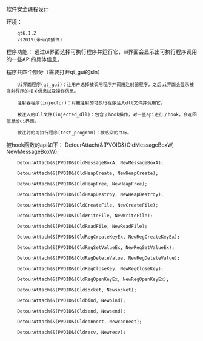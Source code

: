软件安全课程设计

环境：

        qt6.1.2
        vs2019(带有qt插件)


程序功能：
        通过ui界面选择可执行程序并运行它，ui界面会显示出可执行程序调用的一些API的具体信息。


程序共四个部分（需要打开qt_gui的sln）

        Ui界面程序(qt_gui)：让用户选择被调用程序并调用注射器程序，之后ui界面会显示被注射程序的相关信息以及操作信息。

        注射器程序(injector)：对被注射的可执行程序注入dll文件并调用它。

        被注入的Dll文件(injected_dll)：包含了hook操作，对一些api进行了hook，会返回信息给ui界面。

        被注射的可执行程序(test_program)：被感染的目标。

被hook函数的api如下：
        DetourAttach(&(PVOID&)OldMessageBoxW, NewMessageBoxW);
        
        DetourAttach(&(PVOID&)OldMessageBoxA, NewMessageBoxA);
        
        DetourAttach(&(PVOID&)OldHeapCreate, NewHeapCreate);
        
        DetourAttach(&(PVOID&)OldHeapFree, NewHeapFree);
        
        DetourAttach(&(PVOID&)OldHeapDestroy, NewHeapDestroy);
        
        DetourAttach(&(PVOID&)OldCreateFile, NewCreateFile);
        
        DetourAttach(&(PVOID&)OldWriteFile, NewWriteFile);
        
        DetourAttach(&(PVOID&)OldReadFile, NewReadFile);
        
        DetourAttach(&(PVOID&)OldRegCreateKeyEx, NewRegCreateKeyEx);
        
        DetourAttach(&(PVOID&)OldRegSetValueEx, NewRegSetValueEx);
        
        DetourAttach(&(PVOID&)OldRegDeleteValue, NewRegDeleteValue);
        
        DetourAttach(&(PVOID&)OldRegCloseKey, NewRegCloseKey);
        
        DetourAttach(&(PVOID&)OldRegOpenKeyEx, NewRegOpenKeyEx);
        
        DetourAttach(&(PVOID&)Oldsocket, Newsocket);
        
        DetourAttach(&(PVOID&)Oldbind, Newbind);
        
        DetourAttach(&(PVOID&)Oldsend, Newsend);
        
        DetourAttach(&(PVOID&)Oldconnect, Newconnect);
        
        DetourAttach(&(PVOID&)Oldrecv, Newrecv);
